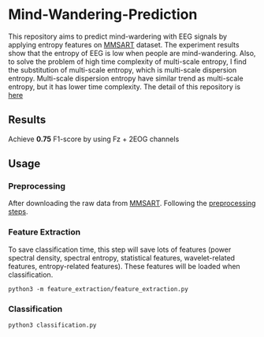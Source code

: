 # Mind-Wandering-Prediction

This repository aims to predict mind-wardering with EEG signals by applying entropy features on [MMSART](http://mmsart.ee.ntu.edu.tw/NTU_SART/) dataset. The experiment results show that the entropy of EEG is low when people are mind-wandering. Also, to solve the problem of high time complexity of multi-scale entropy, I find the substitution of multi-scale entropy, which is multi-scale dispersion entropy. Multi-scale dispersion entropy have similar trend as multi-scale entropy, but it has lower time complexity. The detail of this repository is [here](https://github.com/ChingYenShih/Mind-Wandering-Prediction/blob/master/presentation/mind-wandering-prediction-presentation.pdf)

## Results
Achieve **0.75** F1-score by using Fz + 2EOG channels

## Usage 

### Preprocessing
After downloading the raw data from [MMSART](http://mmsart.ee.ntu.edu.tw/NTU_SART/). Following the [preprocessing steps](https://github.com/ChingYenShih/Mind-Wandering-Prediction/tree/master/preprocessing).

### Feature Extraction
To save classification time, this step will save lots of features (power spectral density, spectral entropy, statistical features, wavelet-related features, entropy-related features). These features will be loaded when classification.
```
python3 -m feature_extraction/feature_extraction.py
```

### Classification
```
python3 classification.py
```
